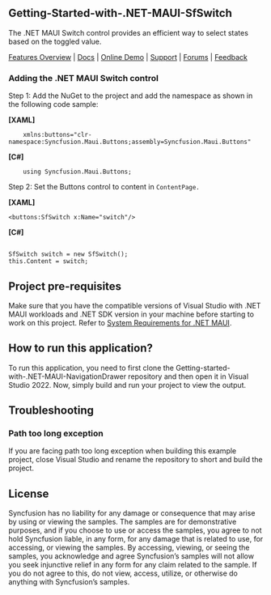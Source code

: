 ## Getting-Started-with-.NET-MAUI-SfSwitch

The .NET MAUI Switch control provides an efficient way to select states based on the toggled value.

[Features Overview](https://www.syncfusion.com/maui-controls/maui-switch) | [Docs](https://help.syncfusion.com/maui/switch/overview) | [Online Demo](https://github.com/syncfusion/maui-demos) | [Support](https://support.syncfusion.com/support/tickets/create) | [Forums](https://www.syncfusion.com/forums/maui) | [Feedback](https://www.syncfusion.com/feedback/maui)

### Adding the .NET MAUI Switch control

Step 1: Add the NuGet to the project and add the namespace as shown in the following code sample:

**[XAML]**
```
    xmlns:buttons="clr-namespace:Syncfusion.Maui.Buttons;assembly=Syncfusion.Maui.Buttons"
```	

**[C#]**
```
    using Syncfusion.Maui.Buttons;
```

Step 2: Set the Buttons control to content in `ContentPage.`

**[XAML]**
```
<buttons:SfSwitch x:Name="switch"/>

```	

**[C#]**
```
          
SfSwitch switch = new SfSwitch();
this.Content = switch; 
```

## Project pre-requisites

Make sure that you have the compatible versions of Visual Studio with .NET MAUI workloads and .NET SDK version in your machine before starting to work on this project. Refer to [System Requirements for .NET MAUI](https://help.syncfusion.com/maui/system-requirements).

## How to run this application?

To run this application, you need to first clone the Getting-started-with-.NET-MAUI-NavigationDrawer repository and then open it in Visual Studio 2022. Now, simply build and run your project to view the output.

## <a name="troubleshooting"></a>Troubleshooting ##
### Path too long exception
If you are facing path too long exception when building this example project, close Visual Studio and rename the repository to short and build the project.

## License

Syncfusion has no liability for any damage or consequence that may arise by using or viewing the samples. The samples are for demonstrative purposes, and if you choose to use or access the samples, you agree to not hold Syncfusion liable, in any form, for any damage that is related to use, for accessing, or viewing the samples. By accessing, viewing, or seeing the samples, you acknowledge and agree Syncfusion’s samples will not allow you seek injunctive relief in any form for any claim related to the sample. If you do not agree to this, do not view, access, utilize, or otherwise do anything with Syncfusion’s samples.
